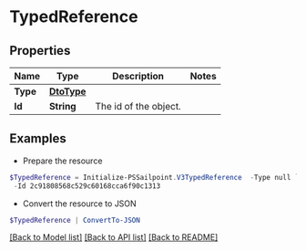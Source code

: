 # TypedReference
## Properties

Name | Type | Description | Notes
------------ | ------------- | ------------- | -------------
**Type** | [**DtoType**](DtoType.md) |  | 
**Id** | **String** | The id of the object.  | 

## Examples

- Prepare the resource
```powershell
$TypedReference = Initialize-PSSailpoint.V3TypedReference  -Type null `
 -Id 2c91808568c529c60168cca6f90c1313
```

- Convert the resource to JSON
```powershell
$TypedReference | ConvertTo-JSON
```

[[Back to Model list]](../README.md#documentation-for-models) [[Back to API list]](../README.md#documentation-for-api-endpoints) [[Back to README]](../README.md)

